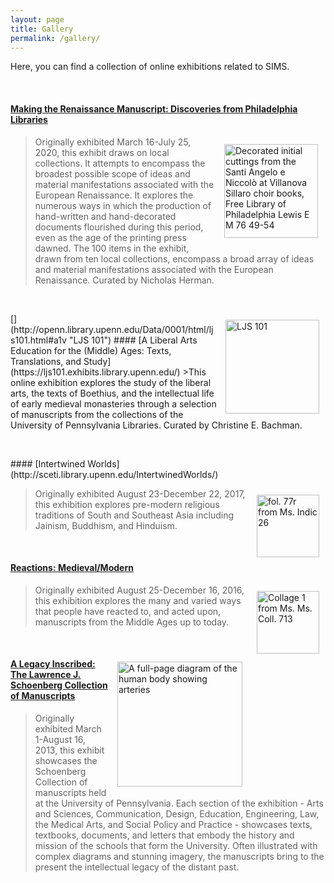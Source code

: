 ```yaml
---
layout: page
title: Gallery
permalink: /gallery/
---
```

Here, you can find a collection of online exhibitions related to SIMS.
<p>&nbsp;</p>

#### [Making the Renaissance Manuscript: Discoveries from Philadelphia Libraries](https://makingrenmanuscripts.exhibits.library.upenn.edu/introduction)

[<img style="padding: 12px" align="right" width="150" src="/sims-instruction/images/LewisEM76-54.jpg" alt="Decorated initial cuttings from the Santi Angelo e Niccolò at Villanova Sillaro choir books, Free Library of Philadelphia Lewis E M 76 49-54">](https://openn.library.upenn.edu/Data/0023/html/lewis_e_m_076_049-054.html "Lewis E M 76 49-54")

>Originally exhibited March 16-July 25, 2020, this exhibit draws on local collections. It attempts to encompass the broadest possible scope of ideas and material manifestations associated with the European Renaissance. It explores the numerous ways in which the production of hand-written and hand-decorated documents flourished during this period, even as the age of the printing press dawned. The 100 items in the exhibit, drawn from ten local collections, encompass a broad array of ideas and material manifestations associated with the European Renaissance. Curated by Nicholas Herman.

<p>&nbsp;</p>
[<img style="padding: 10px" align="right" width="150" src="/sims-instruction/images/LJS101.jpg" alt="LJS 101">](http://openn.library.upenn.edu/Data/0001/html/ljs101.html#a1v "LJS 101")
#### [A Liberal Arts Education for the (Middle) Ages: Texts, Translations, and Study](https://ljs101.exhibits.library.upenn.edu/)
>This online exhibition explores the study of the liberal arts, the texts of Boethius, and the intellectual life of early medieval monasteries through a selection of manuscripts from the collections of the University of Pennsylvania Libraries. Curated by Christine E. Bachman.
<p>&nbsp;</p>
#### [Intertwined Worlds](http://sceti.library.upenn.edu/IntertwinedWorlds/)

[<img style="padding: 10px" align="right" height="100" src="/sims-instruction/images/2811_0076_web.jpg" alt="fol. 77r from Ms. Indic 26">](http://openn.library.upenn.edu/Data/0002/html/mscoll390_item3001.html#a76v77r "Ms. Indic 26")

>Originally exhibited August 23-December 22, 2017, this exhibition explores pre-modern religious traditions of South and Southeast Asia including Jainism, Buddhism, and Hinduism.
<p>&nbsp;</p>

#### [Reactions: Medieval/Modern](http://sceti.library.upenn.edu/reactionsexhibit/)
[<img style="padding: 10px" align="right" height="100" src="/sims-instruction/images/mscoll713.png" alt="Collage 1 from Ms. Ms. Coll. 713">](http://openn.library.upenn.edu/Data/0002/html/mscoll713.html#acollage1 "Ms. Coll. 713")
>Originally exhibited August 25-December 16, 2016, this exhibition explores the many and varied ways that people have reacted to, and acted upon, manuscripts from the Middle Ages up to today.
<p>&nbsp;</p>

[<img style="padding: 10px" align="right" height="200" src="/sims-instruction/images/ljs49zoom.png" alt="A full-page diagram of the human body showing arteries">](http://sceti.library.upenn.edu/legacy/index.html?section=ma&manunum=0 "LJS 49")
#### [A Legacy Inscribed: The Lawrence J. Schoenberg Collection of Manuscripts](http://sceti.library.upenn.edu/legacy/)
>Originally exhibited March 1-August 16, 2013, this exhibit showcases the Schoenberg Collection of manuscripts held at the University of Pennsylvania. Each section of the exhibition - Arts and Sciences, Communication, Design, Education, Engineering, Law, the Medical Arts, and Social Policy and Practice - showcases texts, textbooks, documents, and letters that embody the history and mission of the schools that form the University. Often illustrated with complex diagrams and stunning imagery, the manuscripts bring to the present the intellectual legacy of the distant past.
